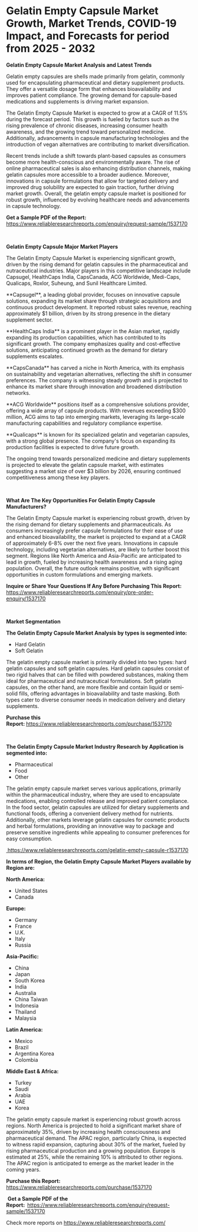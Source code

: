 <p><h1>Gelatin Empty Capsule Market Growth, Market Trends, COVID-19 Impact, and Forecasts for period from 2025 - 2032</h1></p><p><strong>Gelatin Empty Capsule Market Analysis and Latest Trends</strong></p>
<p><p>Gelatin empty capsules are shells made primarily from gelatin, commonly used for encapsulating pharmaceutical and dietary supplement products. They offer a versatile dosage form that enhances bioavailability and improves patient compliance. The growing demand for capsule-based medications and supplements is driving market expansion.</p><p>The Gelatin Empty Capsule Market is expected to grow at a CAGR of 11.5% during the forecast period. This growth is fueled by factors such as the rising prevalence of chronic diseases, increasing consumer health awareness, and the growing trend toward personalized medicine. Additionally, advancements in capsule manufacturing technologies and the introduction of vegan alternatives are contributing to market diversification.</p><p>Recent trends include a shift towards plant-based capsules as consumers become more health-conscious and environmentally aware. The rise of online pharmaceutical sales is also enhancing distribution channels, making gelatin capsules more accessible to a broader audience. Moreover, innovations in capsule formulations that allow for targeted delivery and improved drug solubility are expected to gain traction, further driving market growth. Overall, the gelatin empty capsule market is positioned for robust growth, influenced by evolving healthcare needs and advancements in capsule technology.</p></p>
<p><strong>Get a Sample PDF of the Report:&nbsp;</strong> <a href="https://www.reliableresearchreports.com/enquiry/request-sample/1537170?utm_campaign=41&utm_medium=2&utm_source=Github&utm_content=ia&utm_term=03032025&utm_id=gelatin-empty-capsule">https://www.reliableresearchreports.com/enquiry/request-sample/1537170</a></p>
<p>&nbsp;</p>
<p><strong>Gelatin Empty Capsule Major Market Players</strong></p>
<p><p>The Gelatin Empty Capsule Market is experiencing significant growth, driven by the rising demand for gelatin capsules in the pharmaceutical and nutraceutical industries. Major players in this competitive landscape include Capsugel, HealthCaps India, CapsCanada, ACG Worldwide, Medi-Caps, Qualicaps, Roxlor, Suheung, and Sunil Healthcare Limited.</p><p>**Capsugel**, a leading global provider, focuses on innovative capsule solutions, expanding its market share through strategic acquisitions and continuous product development. It reported robust sales revenue, reaching approximately $1 billion, driven by its strong presence in the dietary supplement sector.</p><p>**HealthCaps India** is a prominent player in the Asian market, rapidly expanding its production capabilities, which has contributed to its significant growth. The company emphasizes quality and cost-effective solutions, anticipating continued growth as the demand for dietary supplements escalates.</p><p>**CapsCanada** has carved a niche in North America, with its emphasis on sustainability and vegetarian alternatives, reflecting the shift in consumer preferences. The company is witnessing steady growth and is projected to enhance its market share through innovation and broadened distribution networks.</p><p>**ACG Worldwide** positions itself as a comprehensive solutions provider, offering a wide array of capsule products. With revenues exceeding $300 million, ACG aims to tap into emerging markets, leveraging its large-scale manufacturing capabilities and regulatory compliance expertise.</p><p>**Qualicaps** is known for its specialized gelatin and vegetarian capsules, with a strong global presence. The company's focus on expanding its production facilities is expected to drive future growth.</p><p>The ongoing trend towards personalized medicine and dietary supplements is projected to elevate the gelatin capsule market, with estimates suggesting a market size of over $3 billion by 2026, ensuring continued competitiveness among these key players.</p></p>
<p>&nbsp;</p>
<p><strong>What Are The Key Opportunities For Gelatin Empty Capsule Manufacturers?</strong></p>
<p><p>The Gelatin Empty Capsule market is experiencing robust growth, driven by the rising demand for dietary supplements and pharmaceuticals. As consumers increasingly prefer capsule formulations for their ease of use and enhanced bioavailability, the market is projected to expand at a CAGR of approximately 6-8% over the next five years. Innovations in capsule technology, including vegetarian alternatives, are likely to further boost this segment. Regions like North America and Asia-Pacific are anticipated to lead in growth, fueled by increasing health awareness and a rising aging population. Overall, the future outlook remains positive, with significant opportunities in custom formulations and emerging markets.</p></p>
<p><strong>Inquire or Share Your Questions If Any Before Purchasing This Report:</strong> <a href="https://www.reliableresearchreports.com/enquiry/pre-order-enquiry/1537170?utm_campaign=41&utm_medium=2&utm_source=Github&utm_content=ia&utm_term=03032025&utm_id=gelatin-empty-capsule">https://www.reliableresearchreports.com/enquiry/pre-order-enquiry/1537170</a></p>
<p>&nbsp;</p>
<p><strong>Market Segmentation</strong></p>
<p><strong>The Gelatin Empty Capsule Market Analysis by types is segmented into:</strong></p>
<p><ul><li>Hard Gelatin</li><li>Soft Gelatin</li></ul></p>
<p><p>The gelatin empty capsule market is primarily divided into two types: hard gelatin capsules and soft gelatin capsules. Hard gelatin capsules consist of two rigid halves that can be filled with powdered substances, making them ideal for pharmaceutical and nutraceutical formulations. Soft gelatin capsules, on the other hand, are more flexible and contain liquid or semi-solid fills, offering advantages in bioavailability and taste masking. Both types cater to diverse consumer needs in medication delivery and dietary supplements.</p></p>
<p><strong>Purchase this Report:&nbsp;</strong><a href="https://www.reliableresearchreports.com/purchase/1537170?utm_campaign=41&utm_medium=2&utm_source=Github&utm_content=ia&utm_term=03032025&utm_id=gelatin-empty-capsule">https://www.reliableresearchreports.com/purchase/1537170</a></p>
<p>&nbsp;</p>
<p><strong>The Gelatin Empty Capsule Market Industry Research by Application is segmented into:</strong></p>
<p><ul><li>Pharmaceutical</li><li>Food</li><li>Other</li></ul></p>
<p><p>The gelatin empty capsule market serves various applications, primarily within the pharmaceutical industry, where they are used to encapsulate medications, enabling controlled release and improved patient compliance. In the food sector, gelatin capsules are utilized for dietary supplements and functional foods, offering a convenient delivery method for nutrients. Additionally, other markets leverage gelatin capsules for cosmetic products and herbal formulations, providing an innovative way to package and preserve sensitive ingredients while appealing to consumer preferences for easy consumption.</p></p>
<p><a href="https://www.reliableresearchreports.com/gelatin-empty-capsule-r1537170?utm_campaign=41&utm_medium=2&utm_source=Github&utm_content=ia&utm_term=03032025&utm_id=gelatin-empty-capsule">&nbsp;https://www.reliableresearchreports.com/gelatin-empty-capsule-r1537170</a></p>
<p><strong>In terms of Region, the Gelatin Empty Capsule Market Players available by Region are:</strong></p>
<p>
    <p> <strong> North America: </strong>
        <ul>
            <li>United States</li>
            <li>Canada</li>
        </ul>
        </p> 
    <p> <strong> Europe: </strong>
        <ul>
            <li>Germany</li>
            <li>France</li>
            <li>U.K.</li>
            <li>Italy</li>
            <li>Russia</li>
        </ul>
        </p> 
    <p> <strong> Asia-Pacific: </strong>
        <ul>
            <li>China</li>
            <li>Japan</li>
            <li>South Korea</li>
            <li>India</li>
            <li>Australia</li>
            <li>China Taiwan</li>
            <li>Indonesia</li>
            <li>Thailand</li>
            <li>Malaysia</li>
        </ul>
        </p> 
    <p> <strong> Latin America: </strong>
        <ul>
            <li>Mexico</li>
            <li>Brazil</li>
            <li>Argentina Korea</li>
            <li>Colombia</li>
        </ul>
        </p> 
    <p> <strong> Middle East & Africa: </strong>
        <ul>
            <li>Turkey</li>
            <li>Saudi</li>
            <li>Arabia</li>
            <li>UAE</li>
            <li>Korea</li>
        </ul>
    </p>
    </p>
<p><p>The gelatin empty capsule market is experiencing robust growth across regions. North America is projected to hold a significant market share of approximately 35%, driven by increasing health consciousness and pharmaceutical demand. The APAC region, particularly China, is expected to witness rapid expansion, capturing about 30% of the market, fueled by rising pharmaceutical production and a growing population. Europe is estimated at 25%, while the remaining 10% is attributed to other regions. The APAC region is anticipated to emerge as the market leader in the coming years.</p></p>
<p><strong>Purchase this Report: </strong><a href="https://www.reliableresearchreports.com/purchase/1537170?utm_campaign=41&utm_medium=2&utm_source=Github&utm_content=ia&utm_term=03032025&utm_id=gelatin-empty-capsule">https://www.reliableresearchreports.com/purchase/1537170</a></p>
<p>&nbsp;<strong>Get a Sample PDF of the Report:&nbsp;&nbsp;</strong><a href="https://www.reliableresearchreports.com/enquiry/request-sample/1537170?utm_campaign=41&utm_medium=2&utm_source=Github&utm_content=ia&utm_term=03032025&utm_id=gelatin-empty-capsule">https://www.reliableresearchreports.com/enquiry/request-sample/1537170</a></p>
<p><strong></strong></p>
<p>Check more reports on <a href="https://www.reliableresearchreports.com/?utm_campaign=41&utm_medium=2&utm_source=Github&utm_content=ia&utm_term=03032025&utm_id=gelatin-empty-capsule">https://www.reliableresearchreports.com/</a></p>